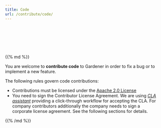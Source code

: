 ```yaml
---
title: Code
url: /contribute/code/
---
```

<div class="hero">
    <div class="container reveal-fast" style="visibility:hidden">
        <h1><i class="fa fa-code-fork"></i> Contributing Code</h1>
        <div class="preamble reveal-slow">
            How to Contribute to the Open Source Project Gardener
        </div>
    </div>
</div>

<div class="padding highlightable  body-inner-wrapper">
{{% md %}}


You are welcome to **contribute code** to Gardener in order to fix a bug or to implement a new feature.

The following rules govern code contributions:
* Contributions must be licensed under the [Apache 2.0 License](http://www.apache.org/licenses/LICENSE-2.0)
* You need to sign the Contributor License Agreement. We are using *[CLA assistant](https://cla-assistant.io/)* providing a click-through workflow for accepting the CLA. For company contributors additionally the company needs to sign a corporate license agreement. See the following sections for details.

{{% /md %}}
</div>